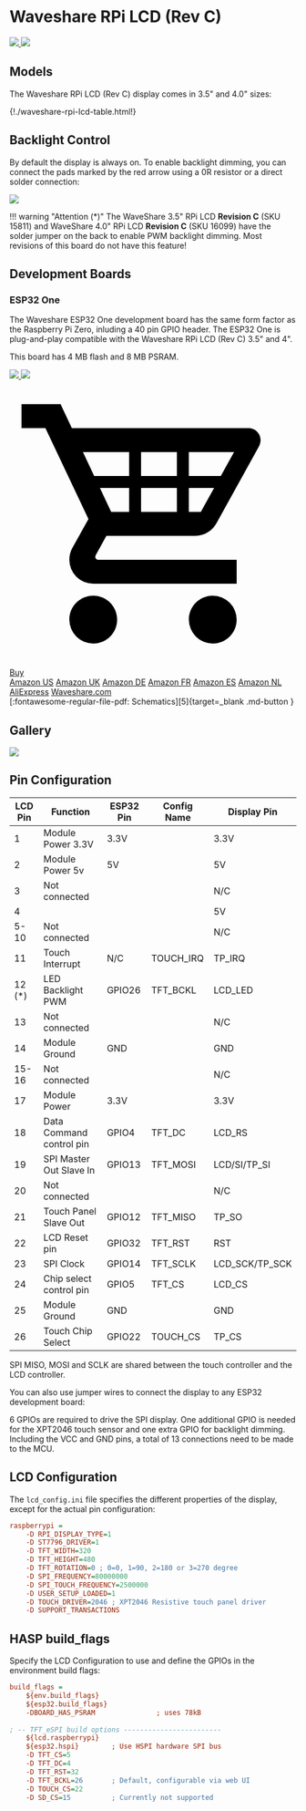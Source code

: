 <h1>Waveshare RPi LCD (Rev C)</h1>

<div class="row justify-content-center">
        <a href="../images/waveshare-rpi-40-front.jpg" data-toggle="lightbox" data-gallery="example-gallery" class="col-sm-4" data-title="WaveShare 4.0&quot; RPi LCD (Rev C)" data-footer="Copyright © 2021, Waveshare, All Rights Reserved - Used with permission">
            <img src="../images/waveshare-rpi-40-front.jpg" class="img-fluid">
        </a>
        <a href="../images/waveshare-rpi-40-back.jpg" data-toggle="lightbox" data-gallery="example-gallery" class="col-sm-4" data-title="WaveShare 4.0&quot; RPi LCD (Rev C)" data-footer="Copyright © 2021, Waveshare, All Rights Reserved - Used with permission">
            <img src="../images/waveshare-rpi-40-back.jpg" class="img-fluid">
        </a>
</div>

## Models

The Waveshare RPi LCD (Rev C) display comes in 3.5" and 4.0" sizes:

{!./waveshare-rpi-lcd-table.html!}



## Backlight Control

By default the display is always on. To enable backlight dimming, you can connect the pads marked by the red arrow using a 0R resistor or a direct solder connection:

<div class="row justify-content-center">
    <a href="../images/waveshare-rpi-35-backlight.jpg" data-toggle="lightbox" data-gallery="example-gallery" class="col-sm-6" data-title="WaveShare 3.5&quot; RPi LCD (Rev C) Backlight Jumper" data-footer="Copyright © 2021, Waveshare, All Rights Reserved - Used with permission">
            <img src="../images/waveshare-rpi-35-backlight.jpg" class="img-fluid">
    </a>
</div>

!!! warning "Attention (*)"
    The WaveShare 3.5" RPi LCD **Revision C** (SKU 15811) and WaveShare 4.0" RPi LCD **Revision C** (SKU 16099) have the solder jumper on the back to enable PWM backlight dimming.
    Most revisions of this board do not have this feature!


## Development Boards

### ESP32 One

The Waveshare ESP32 One development board has the same form factor as the Raspberry Pi Zero, inluding a 40 pin GPIO header.
The ESP32 One is plug-and-play compatible with the Waveshare RPi LCD (Rev C) 3.5" and 4".

This board has 4 MB flash and 8 MB PSRAM.

<div class="row justify-content-center">
    <a href="../images/waveshare-esp32-one-front.jpg" data-toggle="lightbox" data-gallery="example-gallery" class="col-sm-4" data-title="WaveShare ESP32 One" data-footer="Copyright © 2021, Waveshare, All Rights Reserved - Used with permission">
                <img src="../images/waveshare-esp32-one-front.jpg" class="img-fluid">
    </a>
    <a href="../images/waveshare-esp32-one-pinout.jpg" data-toggle="lightbox" data-gallery="example-gallery" class="col-sm-4" data-title="WaveShare ESP32 One Pinout" data-footer="Copyright © 2021, Waveshare, All Rights Reserved - Used with permission">
                <img src="../images/waveshare-esp32-one-pinout.jpg" class="img-fluid">
    </a>
</div>

<div class="dropdown show">
    <a class="md-button md-button--primary dropdown-toggle" href="#" role="button" id="dropdownMenuLink"
        data-toggle="dropdown" aria-haspopup="true" aria-expanded="false"> <span class="twemoji"><svg
                xmlns="http://www.w3.org/2000/svg" viewBox="0 0 24 24">
                <path
                    d="M19 20c0 1.11-.89 2-2 2a2 2 0 0 1-2-2c0-1.11.89-2 2-2a2 2 0 0 1 2 2M7 18c-1.11 0-2 .89-2 2a2 2 0 0 0 2 2c1.11 0 2-.89 2-2s-.89-2-2-2m.2-3.37-.03.12c0 .14.11.25.25.25H19v2H7a2 2 0 0 1-2-2c0-.35.09-.68.24-.96l1.36-2.45L3 4H1V2h3.27l.94 2H20c.55 0 1 .45 1 1 0 .17-.05.34-.12.5l-3.58 6.47c-.34.61-1 1.03-1.75 1.03H8.1l-.9 1.63M8.5 11H10V9H7.56l.94 2M11 9v2h3V9h-3m3-1V6h-3v2h3m3.11 1H15v2h1l1.11-2m1.67-3H15v2h2.67l1.11-2M6.14 6l.94 2H10V6H6.14z">
                </path>
            </svg></span> Buy </a>
    <div class="dropdown-menu" aria-labelledby="dropdownMenuLink">
        <a class="dropdown-item md-typeset__table" target="_blank" href="https://www.amazon.com/dp/B08TBB2R2G/">Amazon
            US</a>
        <a class="dropdown-item md-typeset__table" target="_blank" href="https://www.amazon.co.uk/dp/B08TBB2R2G/">Amazon
            UK</a>
        <a class="dropdown-item md-typeset__table" target="_blank" href="https://www.amazon.de/dp/B08TBB2R2G/">Amazon
            DE</a>
        <a class="dropdown-item md-typeset__table" target="_blank" href="https://www.amazon.fr/dp/B08TBB2R2G/">Amazon
            FR</a>
        <a class="dropdown-item md-typeset__table" target="_blank" href="https://www.amazon.es/dp/B08TBB2R2G/">Amazon
            ES</a>
        <a class="dropdown-item md-typeset__table" target="_blank" href="https://www.amazon.nl/dp/B08TBB2R2G/">Amazon
            NL</a>
        <div class="dropdown-divider"></div>
        <a class="dropdown-item md-typeset__table" target="_blank"
            href="https://s.click.aliexpress.com/e/_AYV2FF">AliExpress</a>
        <a class="dropdown-item md-typeset__table" target="_blank"
            href="https://www.waveshare.com/esp32-one.htm">Waveshare.com</a>
    </div>
</div>
[:fontawesome-regular-file-pdf: Schematics][5]{target=_blank .md-button }


## Gallery

<div class="row justify-content-center">
    <a href="../../assets/images/builds/telemetry-plate.png" data-toggle="lightbox" data-gallery="example-gallery" class="col-sm-4" data-title="Telemetry panel" data-footer="Waveshare RPi LCD (Rev C) display with ESP32 One board">
        <img src="../../assets/images/builds/telemetry-plate.png" class="img-fluid">
    </a>
</div>


## Pin Configuration

LCD Pin |Function          |ESP32 Pin  |Config Name|Display Pin |
------|--------------------|-----------|-----------|------------|
1     |Module Power 3.3V   |3.3V       |           |3.3V
2     |Module Power 5v     |5V         |           |5V
3     | Not connected      |           |           |N/C
4     |                    |           |           |5V
5-10  | Not connected      |           |           |N/C
11    | Touch Interrupt    |N/C        |TOUCH_IRQ  |TP_IRQ
12 (*)| LED Backlight PWM  |GPIO26     |TFT_BCKL   |LCD_LED
13    | Not connected      |           |           |N/C
14    |Module Ground       |GND        |           |GND
15-16 | Not connected      |           |           |N/C
17    |Module Power        |3.3V       |           |3.3V
18    |Data Command control pin|GPIO4  |TFT_DC     |LCD_RS
19    |SPI Master Out Slave In |GPIO13 |TFT_MOSI   |LCD/SI/TP_SI
20    |Not connected       |           |           |N/C
21    |Touch Panel Slave Out|GPIO12    |TFT_MISO   |TP_SO
22    |LCD Reset pin       |GPIO32     |TFT_RST    |RST
23    |SPI Clock           |GPIO14     |TFT_SCLK   |LCD_SCK/TP_SCK
24    |Chip select control pin|GPIO5   |TFT_CS     |LCD_CS
25    |Module Ground	   |GND        |           |GND
26    |Touch Chip Select   |GPIO22     |TOUCH_CS   |TP_CS

SPI MISO, MOSI and SCLK are shared between the touch controller and the LCD controller.

You can also use jumper wires to connect the display to any ESP32 development board:

6 GPIOs are required to drive the SPI display. One additional GPIO is needed for the XPT2046 touch sensor and one extra GPIO for backlight dimming.
Including the VCC and GND pins, a total of 13 connections need to be made to the MCU.


## LCD Configuration

The `lcd_config.ini` file specifies the different properties of the display, except for the actual pin configuration:

```ini linenums="1"
raspberrypi =
    -D RPI_DISPLAY_TYPE=1
    -D ST7796_DRIVER=1
    -D TFT_WIDTH=320
    -D TFT_HEIGHT=480
    -D TFT_ROTATION=0 ; 0=0, 1=90, 2=180 or 3=270 degree
    -D SPI_FREQUENCY=80000000
    -D SPI_TOUCH_FREQUENCY=2500000
    -D USER_SETUP_LOADED=1
    -D TOUCH_DRIVER=2046 ; XPT2046 Resistive touch panel driver
    -D SUPPORT_TRANSACTIONS
```

## HASP build_flags

Specify the LCD Configuration to use and define the GPIOs in the environment build flags:

```ini linenums="1"
build_flags =
    ${env.build_flags}
    ${esp32.build_flags}
    -DBOARD_HAS_PSRAM               ; uses 78kB
    
; -- TFT_eSPI build options ------------------------
    ${lcd.raspberrypi}
    ${esp32.hspi}        ; Use HSPI hardware SPI bus
    -D TFT_CS=5
    -D TFT_DC=4
    -D TFT_RST=32
    -D TFT_BCKL=26       ; Default, configurable via web UI
    -D TOUCH_CS=22
    -D SD_CS=15          ; Currently not supported
```

[1]: https://www.waveshare.com/4inch-rpi-lcd-c.htm
[2]: https://www.aliexpress.com/item/32976207190.html
[3]: https://www.waveshare.com/3.5inch-rpi-lcd-c.htm
[4]: https://shop.atmegazero.com/products/atmegazero-esp32-s2
[5]: https://www.waveshare.com/w/upload/a/a1/ESP32_One_Sch.pdf